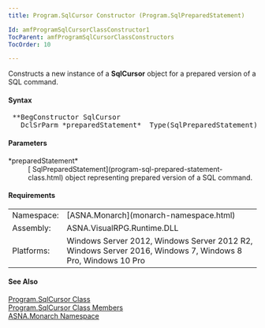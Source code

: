 ```yaml
---
title: Program.SqlCursor Constructor (Program.SqlPreparedStatement)

Id: amfProgramSqlCursorClassConstructor1
TocParent: amfProgramSqlCursorClassConstructors
TocOrder: 10

---
```


Constructs a new instance of a **SqlCursor** object for a prepared version of a SQL command.

#### Syntax
<pre class="syntax"> **BegConstructor SqlCursor
   DclSrParm *preparedStatement*  Type(SqlPreparedStatement)**       </pre>

#### Parameters
<dl>
        <dt>
 *preparedStatement* 
        </dt>
        <dd>
          [
        SqlPreparedStatement](program-sql-prepared-statement-class.html) object representing prepared
        version of a SQL command.</dd>
</dl>

#### Requirements
<table class="dttable" cellspacing="0" cellpadding="4" width="60%">
           <colgroup>
            <col width="15%" style="font-weight:bold" />
            <col width="85%" />
          </colgroup>
          <tr>
            <td>Namespace:</td>
            <td>[ASNA.Monarch](monarch-namespace.html)</td>
          </tr>
          <tr>
            <td>Assembly:</td>
            <td>ASNA.VisualRPG.Runtime.DLL</td>
          </tr>
         <tr>
            <td>Platforms:</td>
            <td> Windows Server 2012, Windows Server 2012 R2, Windows Server 2016, Windows 7, Windows 8 Pro, Windows 10 Pro</td>
         </tr>
</table>

<!-- end -->

#### See Also
[ Program.SqlCursor Class](program-sql-cursor-class.html) <br /> [ Program.SqlCursor Class Members](program-sql-cursor-class-members.html) <br /> [ASNA.Monarch Namespace](monarch-namespace.html) 
